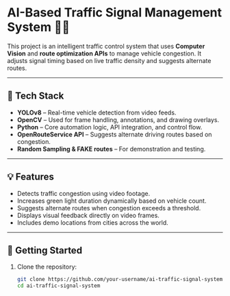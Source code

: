 
# AI-Based Traffic Signal Management System 🚦🚗

This project is an intelligent traffic control system that uses **Computer Vision** and **route optimization APIs** to manage vehicle congestion. It adjusts signal timing based on live traffic density and suggests alternate routes.

---

## 🔧 Tech Stack

- **YOLOv8** – Real-time vehicle detection from video feeds.
- **OpenCV** – Used for frame handling, annotations, and drawing overlays.
- **Python** – Core automation logic, API integration, and control flow.
- **OpenRouteService API** – Suggests alternate driving routes based on congestion.
- **Random Sampling & FAKE routes** – For demonstration and testing.

---

## 💡 Features

- Detects traffic congestion using video footage.
- Increases green light duration dynamically based on vehicle count.
- Suggests alternate routes when congestion exceeds a threshold.
- Displays visual feedback directly on video frames.
- Includes demo locations from cities across the world.

---

## 🚀 Getting Started

1. Clone the repository:
   ```bash
   git clone https://github.com/your-username/ai-traffic-signal-system.git
   cd ai-traffic-signal-system
